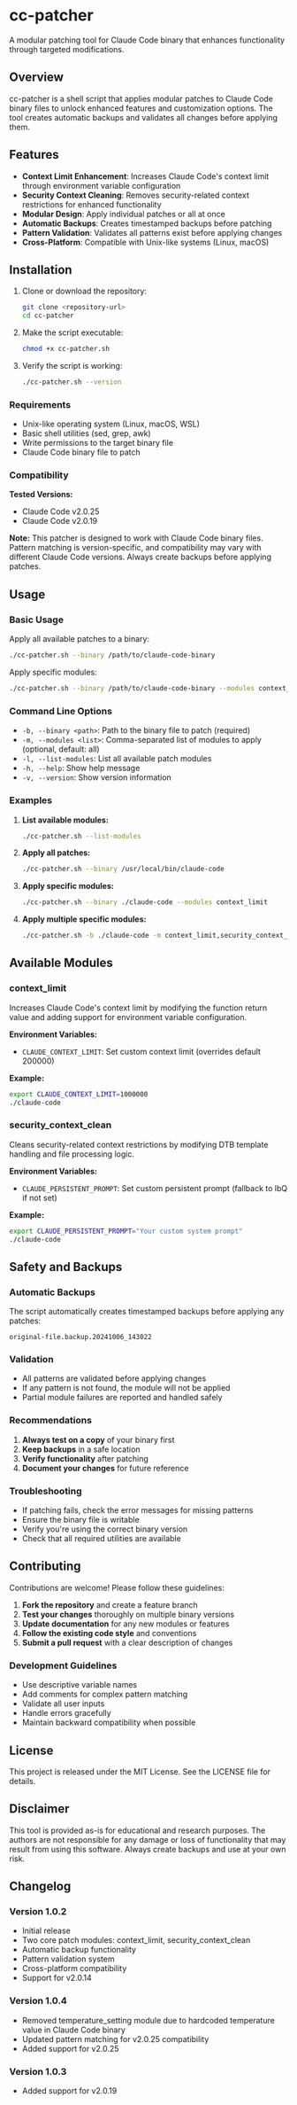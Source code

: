 # cc-patcher

A modular patching tool for Claude Code binary that enhances functionality through targeted modifications.

## Overview

cc-patcher is a shell script that applies modular patches to Claude Code binary files to unlock enhanced features and customization options. The tool creates automatic backups and validates all changes before applying them.

## Features

- **Context Limit Enhancement**: Increases Claude Code's context limit through environment variable configuration
- **Security Context Cleaning**: Removes security-related context restrictions for enhanced functionality
- **Modular Design**: Apply individual patches or all at once
- **Automatic Backups**: Creates timestamped backups before patching
- **Pattern Validation**: Validates all patterns exist before applying changes
- **Cross-Platform**: Compatible with Unix-like systems (Linux, macOS)

## Installation

1. Clone or download the repository:
   ```bash
   git clone <repository-url>
   cd cc-patcher
   ```

2. Make the script executable:
   ```bash
   chmod +x cc-patcher.sh
   ```

3. Verify the script is working:
   ```bash
   ./cc-patcher.sh --version
   ```

### Requirements

- Unix-like operating system (Linux, macOS, WSL)
- Basic shell utilities (sed, grep, awk)
- Write permissions to the target binary file
- Claude Code binary file to patch

### Compatibility

**Tested Versions:**
- Claude Code v2.0.25
- Claude Code v2.0.19

**Note:** This patcher is designed to work with Claude Code binary files. Pattern matching is version-specific, and compatibility may vary with different Claude Code versions. Always create backups before applying patches.

## Usage

### Basic Usage

Apply all available patches to a binary:
```bash
./cc-patcher.sh --binary /path/to/claude-code-binary
```

Apply specific modules:
```bash
./cc-patcher.sh --binary /path/to/claude-code-binary --modules context_limit,security_context_clean
```

### Command Line Options

- `-b, --binary <path>`: Path to the binary file to patch (required)
- `-m, --modules <list>`: Comma-separated list of modules to apply (optional, default: all)
- `-l, --list-modules`: List all available patch modules
- `-h, --help`: Show help message
- `-v, --version`: Show version information

### Examples

1. **List available modules:**
   ```bash
   ./cc-patcher.sh --list-modules
   ```

2. **Apply all patches:**
   ```bash
   ./cc-patcher.sh --binary /usr/local/bin/claude-code
   ```

3. **Apply specific modules:**
   ```bash
   ./cc-patcher.sh --binary ./claude-code --modules context_limit
   ```

4. **Apply multiple specific modules:**
   ```bash
   ./cc-patcher.sh -b ./claude-code -m context_limit,security_context_clean
   ```

## Available Modules

### context_limit
Increases Claude Code's context limit by modifying the function return value and adding support for environment variable configuration.

**Environment Variables:**
- `CLAUDE_CONTEXT_LIMIT`: Set custom context limit (overrides default 200000)

**Example:**
```bash
export CLAUDE_CONTEXT_LIMIT=1000000
./claude-code
```

### security_context_clean
Cleans security-related context restrictions by modifying DTB template handling and file processing logic.

**Environment Variables:**
- `CLAUDE_PERSISTENT_PROMPT`: Set custom persistent prompt (fallback to lbQ if not set)

**Example:**
```bash
export CLAUDE_PERSISTENT_PROMPT="Your custom system prompt"
./claude-code
```

## Safety and Backups

### Automatic Backups
The script automatically creates timestamped backups before applying any patches:
```
original-file.backup.20241006_143022
```

### Validation
- All patterns are validated before applying changes
- If any pattern is not found, the module will not be applied
- Partial module failures are reported and handled safely

### Recommendations
1. **Always test on a copy** of your binary first
2. **Keep backups** in a safe location
3. **Verify functionality** after patching
4. **Document your changes** for future reference

### Troubleshooting
- If patching fails, check the error messages for missing patterns
- Ensure the binary file is writable
- Verify you're using the correct binary version
- Check that all required utilities are available

## Contributing

Contributions are welcome! Please follow these guidelines:

1. **Fork the repository** and create a feature branch
2. **Test your changes** thoroughly on multiple binary versions
3. **Update documentation** for any new modules or features
4. **Follow the existing code style** and conventions
5. **Submit a pull request** with a clear description of changes

### Development Guidelines
- Use descriptive variable names
- Add comments for complex pattern matching
- Validate all user inputs
- Handle errors gracefully
- Maintain backward compatibility when possible

## License

This project is released under the MIT License. See the LICENSE file for details.

## Disclaimer

This tool is provided as-is for educational and research purposes. The authors are not responsible for any damage or loss of functionality that may result from using this software. Always create backups and use at your own risk.

## Changelog

### Version 1.0.2
- Initial release
- Two core patch modules: context_limit, security_context_clean
- Automatic backup functionality
- Pattern validation system
- Cross-platform compatibility
- Support for v2.0.14

### Version 1.0.4
- Removed temperature_setting module due to hardcoded temperature value in Claude Code binary
- Updated pattern matching for v2.0.25 compatibility
- Added support for v2.0.25

### Version 1.0.3
- Added support for v2.0.19

